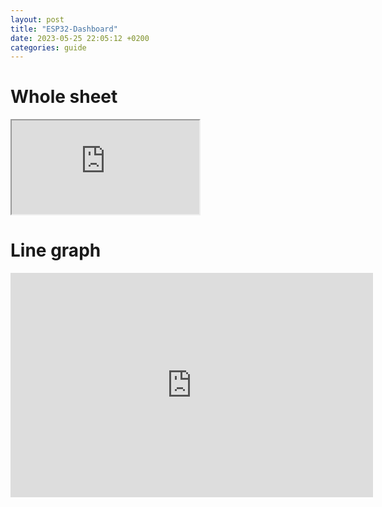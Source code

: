 ```yaml
---
layout: post
title: "ESP32-Dashboard"
date: 2023-05-25 22:05:12 +0200
categories: guide
---
```


# Whole sheet
<iframe src="https://docs.google.com/spreadsheets/d/e/2PACX-1vTfm7bUbq6qHgQJE2aVuxijAOxNuzihnbuv-xM80j_4FbR4bY1u1eFysz5Lx9noEad4iUIMLyPkyiNU/pubhtml?gid=821624917&amp;single=true&amp;widget=true&amp;headers=false"></iframe>

# Line graph
<iframe width="580" height="359" seamless frameborder="0" scrolling="no" src="https://docs.google.com/spreadsheets/d/e/2PACX-1vTfm7bUbq6qHgQJE2aVuxijAOxNuzihnbuv-xM80j_4FbR4bY1u1eFysz5Lx9noEad4iUIMLyPkyiNU/pubchart?oid=910580482&amp;format=interactive"></iframe>